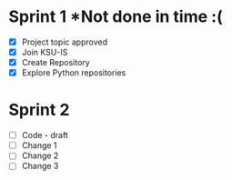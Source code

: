 # Sprint 1 *Not done in time :(
  - [x] Project topic approved
  - [x] Join KSU-IS
  - [x] Create Repository
  - [x] Explore Python repositories

# Sprint 2
  - [ ] Code - draft
  - [ ] Change 1
  - [ ] Change 2
  - [ ] Change 3
